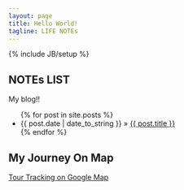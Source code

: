 ```yaml
---
layout: page
title: Hello World!
tagline: LIFE NOTEs 
---
```

{% include JB/setup %}

## NOTEs LIST

My blog!!

<ul class="posts">
  {% for post in site.posts %}
    <li><span>{{ post.date | date_to_string }}</span> &raquo; <a href="{{ BASE_PATH }}{{ post.url }}">{{ post.title }}</a></li>
  {% endfor %}
</ul>

## My Journey On Map

[Tour Tracking on Google Map](https://mapsengine.google.com/map/edit?mid=zw4FUKSEFMDQ.ke6qqKluFO9U)


